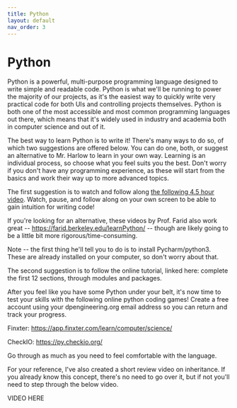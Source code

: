 ```yaml
---
title: Python
layout: default
nav_order: 3
---
```

# Python
Python is a powerful, multi-purpose programming language designed to write simple and readable code. Python is what we'll be running to power the majority of our projects, as it's the easiest way to quickly write very practical code for both UIs and controlling projects themselves. Python is both one of the most accessible and most common programming languages out there, which means that it's widely used in industry and academia both in computer science and out of it. 

The best way to learn Python is to write it! There's many ways to do so, of which two suggestions are offered below. You can do one, both, or suggest an alternative to Mr. Harlow to learn in your own way. Learning is an individual process, so choose what you feel suits you the best. Don't worry if you don't have any programming experience, as these will start from the basics and work their way up to more advanced topics.

The first suggestion is to watch and follow along [the following 4.5 hour video]. Watch, pause, and follow along on your own screen to be able to gain intuition for writing code!

If you're looking for an alternative, these videos by Prof. Farid also work great -- https://farid.berkeley.edu/learnPython/ -- though are likely going to be a little bit more rigorous/time-consuming. 

Note -- the first thing he'll tell you to do is to install Pycharm/python3. These are already installed on your computer, so don't worry about that. 


The second suggestion is to follow the online tutorial, linked here: complete the first 12 sections, through modules and packages. 

After you feel like you have some Python under your belt, it's now time to test your skills with the following online python coding games! Create a free account using your dpengineering.org email address so you can return and track your progress.

Finxter: https://app.finxter.com/learn/computer/science/

CheckIO: https://py.checkio.org/

Go through as much as you need to feel comfortable with the language.

For your reference, I've also created a short review video on inheritance. If you already know this concept, there's no need to go over it, but if not you'll need to step through the below video. 

VIDEO HERE

[the following 4.5 hour video]: https://www.youtube.com/watch?v=rfscVS0vtbw
[linked here]: https://www.learnpython.org
